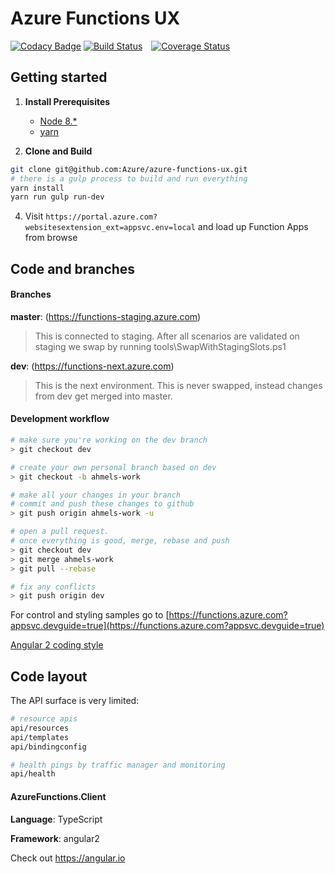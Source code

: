 # Azure Functions UX
[![Codacy Badge](https://api.codacy.com/project/badge/Grade/04f1f754dccd45e5bf744cf59378c46d)](https://app.codacy.com/app/hartra344/azure-functions-ux?utm_source=github.com&utm_medium=referral&utm_content=Azure/azure-functions-ux&utm_campaign=badger)
[![Build Status](https://travis-ci.org/Azure/azure-functions-ux.svg?branch=dev)](https://travis-ci.org/Azure/azure-functions-ux)&emsp;[![Coverage Status](https://coveralls.io/repos/github/Azure/azure-functions-ux/badge.svg?branch=dev)](https://coveralls.io/github/Azure/azure-functions-ux?branch=dev)
## Getting started

1. **Install Prerequisites**
    * [Node 8.*](https://nodejs.org/en/download/)
    * [yarn](https://yarnpkg.com/en/docs/install)

3. **Clone and Build**

 ``` bash
git clone git@github.com:Azure/azure-functions-ux.git
# there is a gulp process to build and run everything
yarn install
yarn run gulp run-dev
 ```


4. Visit `https://portal.azure.com?websitesextension_ext=appsvc.env=local` and load up Function Apps from browse

## Code and branches

#### Branches
**master**: (https://functions-staging.azure.com)
> This is connected to staging. After all scenarios are validated on staging we swap by running  tools\SwapWithStagingSlots.ps1

**dev**: (https://functions-next.azure.com)
> This is the next environment. This is never swapped, instead changes from dev get merged into master.

#### Development workflow

``` bash
# make sure you're working on the dev branch
> git checkout dev

# create your own personal branch based on dev
> git checkout -b ahmels-work

# make all your changes in your branch
# commit and push these changes to github
> git push origin ahmels-work -u

# open a pull request.
# once everything is good, merge, rebase and push
> git checkout dev
> git merge ahmels-work
> git pull --rebase

# fix any conflicts
> git push origin dev
```

For control and styling samples go to [https://functions.azure.com?appsvc.devguide=true](https://functions.azure.com?appsvc.devguide=true)

[Angular 2 coding style](https://angular.io/styleguide)

## Code layout

The API surface is very limited:

``` bash
# resource apis
api/resources
api/templates
api/bindingconfig

# health pings by traffic manager and monitoring
api/health
```

#### AzureFunctions.Client

**Language**: TypeScript

**Framework**: angular2

Check out https://angular.io
